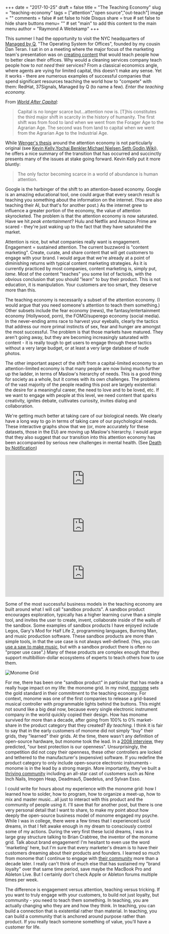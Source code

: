 +++
date = "2017-10-25"
draft = false
title = "The Teaching Economy"
slug = "teaching-economy"
tags = ["attention","open source","out-teach"]
image = ""
comments = false	# set false to hide Disqus
share = true	# set false to hide share buttons
menu= ""		# set "main" to add this content to the main menu
author = "Raymond A Weitekamp"
+++

This summer I had the opportunity to visit the NYC headquarters of [Managed by Q](https://www.managedbyq.com/), "The Operating System for Offices", founded by my cousin Dan Teran. I sat in on a meeting where the major focus of the marketing team's presentation was on [creating content](http://be.managedbyq.com/office-cleaning-maintenance-guide) that would teach people how to better clean their offices. Why would a cleaning services company teach people how to _not need_ their services? From a classical economics angle, where agents are vying for limited capital, this doesn't make any sense. Yet it works - there are numerous examples of successful companies that spend significant resources teaching the world how to "compete" with them: RedHat, 37Signals, Managed by Q (to name a few). *Enter the teaching economy.*

From _[World After Capital](https://worldaftercapital.gitbooks.io/worldaftercapital)_:

>Capital is no longer scarce but...attention now is. [T]his constitutes the third major shift in scarcity in the history of humanity. The first shift was from food to land when we went from the Forager Age to the Agrarian Age. The second was from land to capital when we went from the Agrarian Age to the Industrial Age.

While [Wenger's thesis](https://worldaftercapital.gitbooks.io/worldaftercapital/content/part-one/Scarcity.html) around the attention economy is not particularly original (see [Kevin Kelly](http://kk.org/newrules/newrules-4.html),[Yochai Benkler](https://www.amazon.com/Penguin-Leviathan-Cooperation-Triumphs-Self-Interest/dp/B005GIH98M/ref=as_li_ss_tl?s=books&ie=UTF8&qid=1508950174&sr=1-2&keywords=penguin+and+leviathan&linkCode=ll1&tag=rawwerks09-20&linkId=522ea190a85402aabe9bcea5ae81ae9a),[Michael Nielsen](https://www.amazon.com/Reinventing-Discovery-New-Networked-Science/dp/0691148902/ref=as_li_ss_tl?ie=UTF8&linkCode=ll1&tag=rawwerks09-20&linkId=bbfdb9a0404a56a15e18352aed79dbd2),[Seth Godin](http://sethgodin.typepad.com/seths_blog/2011/07/paying-attention-to-the-attention-economy.html),[Wiki](https://en.wikipedia.org/wiki/Attention_economy)), he offers a nice summary of the transition that has occurred and succinctly presents many of the issues at stake going forward. Kevin Kelly put it more bluntly:

>The only factor becoming scarce in a world of abundance is human attention.

Google is the harbinger of the shift to an attention-based economy. Google is an amazing educational tool, one could argue that every search result is teaching you something about the information on the internet. (You are also teaching their AI, but that's for another post.) As the internet grew to influence a greater portion of the economy, the value of attention skyrocketed. The problem is that the attention economy is now saturated. Have we hit _peak entertainment_? Hulu and Netflix and Amazon Prime are scared - they're just waking up to the fact that they have saturated the market.

Attention is nice, but what companies really want is engagement. Engagement = sustained attention. The current buzzword is "content marketing". Create, curate, and share content that will get customers to engage with your brand. I would argue that we're already at a point of diminishing returns with typical content marketing strategies. As it is currently practiced by most companies, content marketing is, simply put, _lame_. Most of the content "teaches" you some list of factoids, with the obvious conclusion that you should "learn" to buy their product. This is not education, it is manipulation. Your customers are too smart, they deserve more than this.

The teaching economy is necessarily a subset of the attention economy. (I would argue that you need someone's attention to teach them something.) Other subsets include the fear economy (news), the fantasy/entertainment economy (Hollywood, porn), the FOMO/superego economy (social media). In the never-ending arms race to harvest your eyeballs, clearly the tactics that address our more primal instincts of sex, fear and hunger are amongst the most successful. The problem is that those markets have matured. They aren't going away, but they are becoming increasingly saturated with content - it is really tough to get users to engage through these tactics without a very large budget, or at least a very large database of nude photos.

The other important aspect of the shift from a capital-limited economy to an attention-limited economy is that many people are now living much further up the ladder, in terms of Maslow's hierarchy of needs. This is a good thing for society as a whole, but it comes with its own challenges. The problems of the vast majority of the people reading this post are largely existential: the desire for a meaningful career, the need to love and to be loved, etc. If we want to engage with people at this level, we need content that sparks creativity, ignites debate, cultivates curiosity, invites dialog and collaboration.

We're getting much better at taking care of our biological needs. We clearly have a long way to go in terms of taking care of our psychological needs. These interactive graphs show that we (or, more accurately for these datasets, those in the EU) are moving up Maslow's hierarchy. I would argue that they also suggest that our transition into this attention economy has been accompanied by serious new challenges in mental health. (See [Death by Notification](/death-by-notification/))

<iframe frameborder="0" class="whoWidget" onload="(function (){if(!document.getElementById('ifr')){var s=document.createElement('script');s.type='text/javascript';s.id='ifr';s.src='https://gateway.euro.who.int/scripts/js/iframeResizer.min.js';document.getElementsByTagName('head')[0].appendChild(s);}})();" src="https://gateway.euro.who.int/en/indicators/h2020_17-life-expectancy/visualizations/?widget#id=17088" style="width: 100%;"></iframe>

<iframe frameborder="0" class="whoWidget" onload="(function (){if(!document.getElementById('ifr')){var s=document.createElement('script');s.type='text/javascript';s.id='ifr';s.src='https://gateway.euro.who.int/scripts/js/iframeResizer.min.js';document.getElementsByTagName('head')[0].appendChild(s);}})();" src="https://gateway.euro.who.int/en/indicators/h2020_14-mortality-from-external-causes/visualizations/?widget#id=17085" style="width: 100%;"></iframe>

<iframe frameborder="0" class="whoWidget" onload="(function (){if(!document.getElementById('ifr')){var s=document.createElement('script');s.type='text/javascript';s.id='ifr';s.src='https://gateway.euro.who.int/scripts/js/iframeResizer.min.js';document.getElementsByTagName('head')[0].appendChild(s);}})();" src="https://gateway.euro.who.int/en/indicators/hfa_387-2390-incidence-of-mental-disorders-per-100-000/visualizations/?widget#id=19318" style="width: 100%;"></iframe>

Some of the most successful business models in the teaching economy are built around what I will call "sandbox products". A sandbox product encourages exploration, typically has a higher learning curve than a simple tool, and invites the user to create, invent, collaborate inside of the walls of the sandbox. Some examples of sandbox products I have enjoyed include Legos, Gary's Mod for Half Life 2, programming languages, Burning Man,  and music production software. These sandbox products are more than simple tools, in that the use case is not always well-defined. (Yes, you can [use a saw to make music](https://www.youtube.com/watch?v=PW_aZCOJE_8), but with a sandbox product there is often no "proper use case".) Many of these products are complex enough that they support multibillion-dollar ecosystems of experts to teach others how to use them.

![Monome Grid](/media/grid-stone-860.jpg)

For me, there has been one "sandbox product" in particular that has made a really huge impact on my life: the monome grid. In my mind, [monome](http://monome.org/) sets the gold standard in their commitment to the teaching economy. For context, monome was one of the first companies to release a grid-based musical controller with programmable lights behind the buttons. This might not sound like a big deal now, because every single electronic instrument company in the world quickly copied their design. How has monome survived for more than a decade, after going from 100% to 0% market-share in the product category that they created? *By teaching.* I think it is fair to say that in the early customers of monome did not simply "buy" their grids, they "learned" their grids. At the time, there wasn't any definition of open-source hardware, but monome took the lead. In a [2008 interview](http://previous.precious-forever.com/2008/07/09/our-best-protection-is-our-openness/), they predicted, "our best protection is our openness". Unsurprisingly, the competition did not copy their openness, these other controllers are locked and tethered to the manufacturer's (expensive) software. If you redefine the product category to only include open-source electronic instruments - monome is in the lead by a strong margin. More importantly, they've built a [thriving community](https://llllllll.co) including an all-star cast of customers such as Nine Inch Nails, Imogen Heap, Deadmau5, Daedelus, and Sylvan Esso.

I could write for hours about my experience with the monome grid: how I learned how to solder, how to program, how to organize a meet-up, how to mix and master music...all just to interact with this product and the community of people using it. I'll save that for another post, but there is one very personal detail that I want to share, to make my point about how deeply the open-source business model of monome engaged my psyche. While I was in college, there were a few times that I experienced lucid dreams, in that I felt awake enough in my dream to consciously control some of my actions. During the very first these lucid dreams, I was in a large gray structure talking to Brian Crabtree, the inventor of the monome grid. Talk about brand engagement! I'm hesitant to even use the word 'marketing' here, but I'm sure that every marketer's dream is to have their customers dreaming about their products and founders. I learned so much from monome that I continue to engage with [their community](https://llllllll.co) more than a decade later. I really can't think of much else that has sustained my "brand loyalty" over that same time period, save maybe the MacBook Pro and Ableton Live. But I certainly don't check Apple or Ableton forums multiple times per week.

The difference is engagement versus attention, teaching versus tricking. If you want to truly engage with your customers, to build not just loyalty, but community - you need to teach them something. In teaching, you are actually changing who they are and how they think. In teaching, you can build a connection that is existential rather than material. In teaching, you can build a community that is anchored around purpose rather than product. If you really teach someone something of value, you'll have a customer for life.
